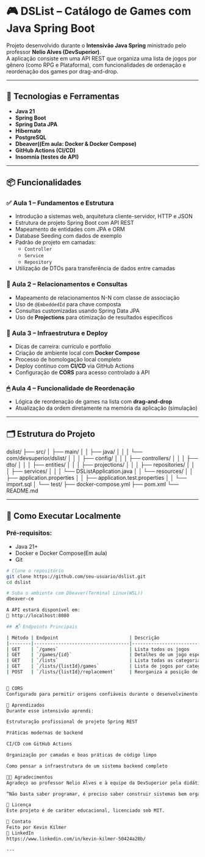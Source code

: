 # 🎮 DSList – Catálogo de Games com Java Spring Boot

Projeto desenvolvido durante o **Intensivão Java Spring** ministrado pelo professor **Nelio Alves (DevSuperior)**.  
A aplicação consiste em uma API REST que organiza uma lista de jogos por gênero (como RPG e Plataforma), com funcionalidades de ordenação e reordenação dos games por drag-and-drop.

---

## 🚀 Tecnologias e Ferramentas

- **Java 21**
- **Spring Boot**
- **Spring Data JPA**
- **Hibernate**
- **PostgreSQL**
- **Dbeaver((Em aula: Docker & Docker Compose)**
- **GitHub Actions (CI/CD)**
- **Insomnia (testes de API)**

---

## 📦 Funcionalidades

### ✅ Aula 1 – Fundamentos e Estrutura

- Introdução a sistemas web, arquitetura cliente-servidor, HTTP e JSON
- Estrutura de projeto Spring Boot com API REST
- Mapeamento de entidades com JPA e ORM
- Database Seeding com dados de exemplo
- Padrão de projeto em camadas:
  - `Controller`
  - `Service`
  - `Repository`
- Utilização de DTOs para transferência de dados entre camadas

### 🔄 Aula 2 – Relacionamentos e Consultas

- Mapeamento de relacionamentos N-N com classe de associação
- Uso de `@EmbeddedId` para chave composta
- Consultas customizadas usando Spring Data JPA
- Uso de **Projections** para otimização de resultados específicos

### 🐳 Aula 3 – Infraestrutura e Deploy

- Dicas de carreira: currículo e portfolio
- Criação de ambiente local com **Docker Compose**
- Processo de homologação local completo
- Deploy contínuo com **CI/CD** via GitHub Actions
- Configuração de **CORS** para acesso controlado à API

### 🖱 Aula 4 – Funcionalidade de Reordenação

- Lógica de reordenação de games na lista com **drag-and-drop**
- Atualização da ordem diretamente na memória da aplicação (simulação)

---

## 🗂 Estrutura do Projeto

dslist/
├── src/
│ ├── main/
│ │ ├── java/
│ │ │ └── com/devsuperior/dslist/
│ │ │ ├── config/
│ │ │ ├── controllers/
│ │ │ ├── dto/
│ │ │ ├── entities/
│ │ │ ├── projections/
│ │ │ ├── repositories/
│ │ │ ├── services/
│ │ │ └── DSListApplication.java
│ │ └── resources/
│ │ ├── application.properties
│ │ ├── application.test.properties
│ │ └── import.sql
│ └── test/
├── docker-compose.yml
├── pom.xml
└── README.md

---

## 🧪 Como Executar Localmente

### Pré-requisitos:
- Java 21+
- Docker e Docker Compose(Em aula)
- Git

```bash
# Clone o repositório
git clone https://github.com/seu-usuario/dslist.git
cd dslist

# Suba o ambiente com Dbeaver(Terminal Linux(WSL))
dbeaver-ce

A API estará disponível em:
🔗 http://localhost:8080

## 📬 Endpoints Principais

| Método | Endpoint                          | Descrição                             |
|--------|-----------------------------------|----------------------------------------|
| GET    | `/games`                          | Lista todos os jogos                   |
| GET    | `/games/{id}`                     | Detalhes de um jogo específico         |
| GET    | `/lists`                          | Lista todas as categorias de jogo      |
| GET    | `/lists/{listId}/games`           | Lista de jogos por categoria           |
| POST   | `/lists/{listId}/replacement`     | Reorganiza a posição de um jogo        |


🔐 CORS
Configurado para permitir origens confiáveis durante o desenvolvimento e em produção.

💬 Aprendizados
Durante esse intensivão aprendi:

Estruturação profissional de projeto Spring REST

Práticas modernas de backend

CI/CD com GitHub Actions

Organização por camadas e boas práticas de código limpo

Como pensar a infraestrutura de um sistema backend completo

👨‍🏫 Agradecimentos
Agradeço ao professor Nelio Alves e à equipe da DevSuperior pela didática e qualidade do conteúdo!

“Não basta saber programar, é preciso saber construir sistemas bem organizados, escaláveis e profissionais.” – Nelio Alves

📄 Licença
Este projeto é de caráter educacional, licenciado sob MIT.

📌 Contato
Feito por Kevin Kilmer
🔗 LinkedIn
https://www.linkedin.com/in/kevin-kilmer-50424a28b/

---
